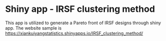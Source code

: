 # Shiny app - IRSF clustering method

This app is utilized to generate a Pareto front of IRSF designs through shiny app. The website sample is  https://xiankuiyangstatistics.shinyapps.io/IRSF_clustering_method/
